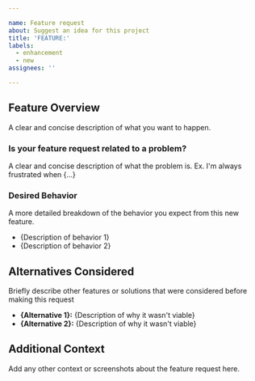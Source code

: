 ```yaml
---

name: Feature request
about: Suggest an idea for this project
title: 'FEATURE:'
labels:
  - enhancement
  - new
assignees: ''

---
```


## Feature Overview

A clear and concise description of what you want to happen.

### Is your feature request related to a problem?

A clear and concise description of what the problem is. Ex. I'm always frustrated when {...}

### Desired Behavior

A more detailed breakdown of the behavior you expect from this new feature.

- {Description of behavior 1}
- {Description of behavior 2}

## Alternatives Considered

Briefly describe other features or solutions that were considered before making this request

- **{Alternative 1}:** {Description of why it wasn't viable}
- **{Alternative 2}:** {Description of why it wasn't viable}

## Additional Context

Add any other context or screenshots about the feature request here.
